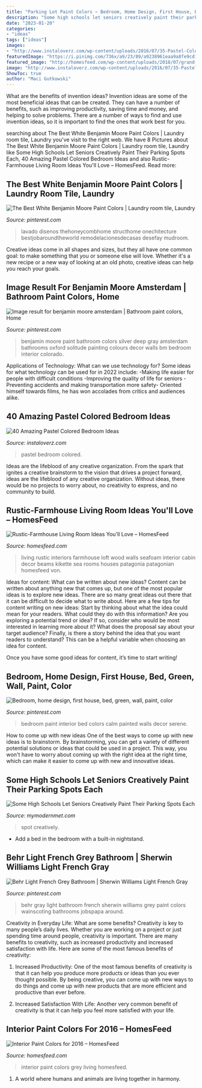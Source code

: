 ```yaml
---
title: "Parking Lot Paint Colors ~ Bedroom, Home Design, First House, Bed, Green, Wall, Paint, Color"
description: "Some high schools let seniors creatively paint their parking spots each"
date: "2023-01-20"
categories:
- "ideas"
tags: ["ideas"]
images:
- "http://www.instaloverz.com/wp-content/uploads/2016/07/35-Pastel-Colored-Bedroom.jpg"
featuredImage: "https://i.pinimg.com/736x/a9/23/89/a9238961eaa9a8fe9cd1f09e346920a8.jpg"
featured_image: "http://homesfeed.com/wp-content/uploads/2018/07/grand-rustic-farmhouse-living-room-blue-wood-siding-walls-hardwood-beams-and-structure-supports-wood-floors-white-sofa-black-coffee-table.jpg"
image: "http://www.instaloverz.com/wp-content/uploads/2016/07/35-Pastel-Colored-Bedroom.jpg"
ShowToc: true
author: "Maci Gutkowski"
---
```



What are the benefits of invention ideas?
Invention ideas are some of the most beneficial ideas that can be created. They can have a number of benefits, such as improving productivity, saving time and money, and helping to solve problems. There are a number of ways to find and use invention ideas, so it is important to find the ones that work best for you.

	

		
searching about The Best White Benjamin Moore Paint Colors | Laundry room tile, Laundry you've visit to the right web. We have 8 Pictures about The Best White Benjamin Moore Paint Colors | Laundry room tile, Laundry like Some High Schools Let Seniors Creatively Paint Their Parking Spots Each, 40 Amazing Pastel Colored Bedroom Ideas and also Rustic-Farmhouse Living Room Ideas You&#039;ll Love – HomesFeed. Read more:
		
    
## The Best White Benjamin Moore Paint Colors | Laundry Room Tile, Laundry

<img loading=lazy src="https://i.pinimg.com/736x/ea/39/cf/ea39cf363b6d9564228fcfbe37917e53.jpg" onerror="this.onerror=null;this.src='https://tse1.mm.bing.net/th?id=OIP.TrFiLz3qtpxF2r0Q0l6O4QHaLG&amp;pid=15.1';" alt="The Best White Benjamin Moore Paint Colors | Laundry room tile, Laundry">

_Source: pinterest.com_

>lavado disenos thehoneycombhome structhome onechitecture bestjobaroundtheworld remodelacionesdecasas desefay mudroom. 

	

Creative ideas come in all shapes and sizes, but they all have one common goal: to make something that you or someone else will love. Whether it's a new recipe or a new way of looking at an old photo, creative ideas can help you reach your goals.

    
## Image Result For Benjamin Moore Amsterdam | Bathroom Paint Colors, Home

<img loading=lazy src="https://i.pinimg.com/736x/e3/53/be/e353be78b92b46238f3f1fa01583da05.jpg" onerror="this.onerror=null;this.src='https://tse2.mm.bing.net/th?id=OIP.sUQv-SqmjLJAzQdcyq3D7wHaIO&amp;pid=15.1';" alt="Image result for benjamin moore amsterdam | Bathroom paint colors, Home">

_Source: pinterest.com_

>benjamin moore paint bathroom colors silver deep gray amsterdam bathrooms oxford solitude painting colours decor walls bm bedroom interior colorado. 

	

Applications of Technology: What can we use technology for?
Some ideas for what technology can be used for in 2022 include: 
-Making life easier for people with difficult conditions 
-Improving the quality of life for seniors 
-Preventing accidents and making transportation more safety- Oriented himself towards films, he has won accolades from critics and audiences alike.

    
## 40 Amazing Pastel Colored Bedroom Ideas

<img loading=lazy src="http://www.instaloverz.com/wp-content/uploads/2016/07/35-Pastel-Colored-Bedroom.jpg" onerror="this.onerror=null;this.src='https://tse4.mm.bing.net/th?id=OIP.F05d33x28NPw_mMATUKQ4gHaKy&amp;pid=15.1';" alt="40 Amazing Pastel Colored Bedroom Ideas">

_Source: instaloverz.com_

>pastel bedroom colored. 

	

Ideas are the lifeblood of any creative organization. From the spark that ignites a creative brainstorm to the vision that drives a project forward, ideas are the lifeblood of any creative organization. Without ideas, there would be no projects to worry about, no creativity to express, and no community to build.

    
## Rustic-Farmhouse Living Room Ideas You&#039;ll Love – HomesFeed

<img loading=lazy src="http://homesfeed.com/wp-content/uploads/2018/07/grand-rustic-farmhouse-living-room-blue-wood-siding-walls-hardwood-beams-and-structure-supports-wood-floors-white-sofa-black-coffee-table.jpg" onerror="this.onerror=null;this.src='https://tse1.mm.bing.net/th?id=OIP.MYQkQ9MrWcZreP_z0fGK8QAAAA&amp;pid=15.1';" alt="Rustic-Farmhouse Living Room Ideas You&#039;ll Love – HomesFeed">

_Source: homesfeed.com_

>living rustic interiors farmhouse loft wood walls seafoam interior cabin decor beams kikette sea rooms houses patagonia patagonian homesfeed von. 

	

Ideas for content: What can be written about new ideas?
Content can be written about anything new that comes up, but one of the most popular ideas is to explore new ideas. There are so many great ideas out there that it can be difficult to decide what to write about. Here are a few tips for content writing on new ideas:
Start by thinking about what the idea could mean for your readers. What could they do with this information? Are you exploring a potential trend or idea? If so, consider who would be most interested in learning more about it? What does the proposal say about your target audience? Finally, is there a story behind the idea that you want readers to understand? This can be a helpful variable when choosing an idea for content.

Once you have some good ideas for content, it’s time to start writing!

    
## Bedroom, Home Design, First House, Bed, Green, Wall, Paint, Color

<img loading=lazy src="https://i.pinimg.com/736x/b0/a9/17/b0a917723f106be26b244eb1f5a14fba.jpg" onerror="this.onerror=null;this.src='https://tse4.mm.bing.net/th?id=OIP.u_wXeNdaHcycXJX2EM5l0wHaIK&amp;pid=15.1';" alt="Bedroom, home design, first house, bed, green, wall, paint, color">

_Source: pinterest.com_

>bedroom paint interior bed colors calm painted walls decor serene. 

	

How to come up with new ideas
One of the best ways to come up with new ideas is to brainstorm. By brainstorming, you can get a variety of different potential solutions or ideas that could be used in a project. This way, you won't have to worry about coming up with the right idea at the right time, which can make it easier to come up with new and innovative ideas.

    
## Some High Schools Let Seniors Creatively Paint Their Parking Spots Each

<img loading=lazy src="https://mymodernmet.com/wp/wp-content/uploads/archive/uXQ1rhVcPY6BlaXw5SDV_PaintedParkingSpots7.jpg" onerror="this.onerror=null;this.src='https://tse1.mm.bing.net/th?id=OIP.AlxFhfbiQCVb5j4OCJy8sgHaJ3&amp;pid=15.1';" alt="Some High Schools Let Seniors Creatively Paint Their Parking Spots Each">

_Source: mymodernmet.com_

>spot creatively. 

	

- Add a bed in the bedroom with a built-in nightstand.

    
## Behr Light French Grey Bathroom | Sherwin Williams Light French Gray

<img loading=lazy src="https://i.pinimg.com/736x/a9/23/89/a9238961eaa9a8fe9cd1f09e346920a8.jpg" onerror="this.onerror=null;this.src='https://tse3.mm.bing.net/th?id=OIP.1mdf0oB8S_5CS9HHz_TepAAAAA&amp;pid=15.1';" alt="Behr Light French Grey Bathroom | Sherwin Williams Light French Gray">

_Source: pinterest.com_

>behr gray light bathroom french sherwin williams grey paint colors wainscoting bathrooms jobspapa around. 

	

Creativity in Everyday Life: What are some benefits?
Creativity is key to many people’s daily lives. Whether you are working on a project or just spending time around people, creativity is important. There are many benefits to creativity, such as increased productivity and increased satisfaction with life. Here are some of the most famous benefits of creativity: 
1) Increased Productivity: One of the most famous benefits of creativity is that it can help you produce more products or ideas than you ever thought possible. By being creative, you can come up with new ways to do things and come up with new products that are more efficient and productive than ever before. 

2) Increased Satisfaction With Life: Another very common benefit of creativity is that it can help you feel more satisfied with your life.

    
## Interior Paint Colors For 2016 – HomesFeed

<img loading=lazy src="https://homesfeed.com/wp-content/uploads/2015/11/Grey-Paint-Color-For-Living-Room-Interior-Design-2014-With-White-Furniture-And-Curtains.jpg" onerror="this.onerror=null;this.src='https://tse1.mm.bing.net/th?id=OIP.KO_9WyjKGnJf1QV0KvT_ygHaK6&amp;pid=15.1';" alt="Interior Paint Colors for 2016 – HomesFeed">

_Source: homesfeed.com_

>interior paint colors grey living homesfeed. 

	

1. A world where humans and animals are living together in harmony. 

